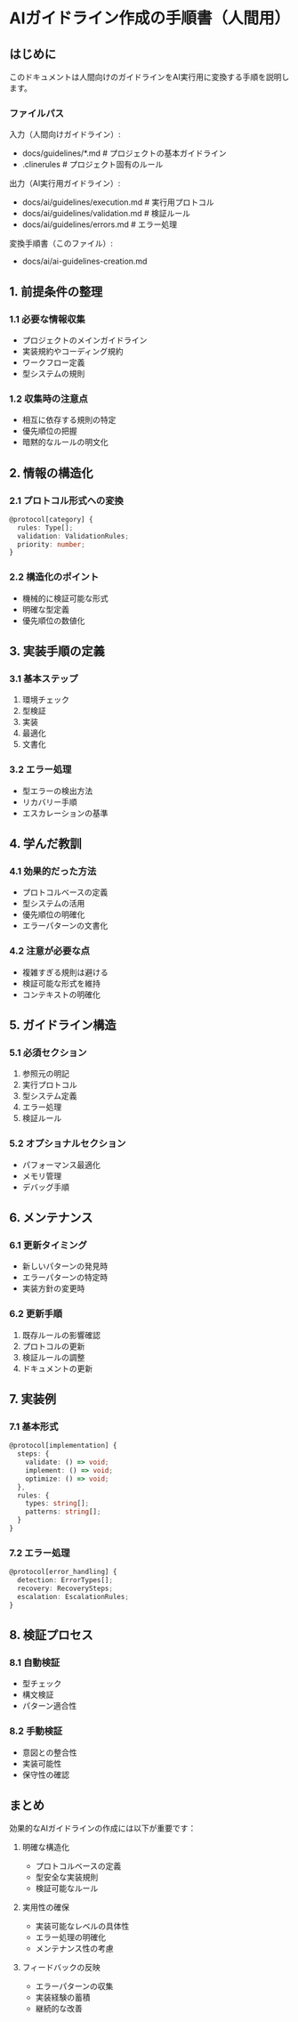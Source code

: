 # AIガイドライン作成の手順書（人間用）

## はじめに

このドキュメントは人間向けのガイドラインをAI実行用に変換する手順を説明します。

### ファイルパス

入力（人間向けガイドライン）:

- docs/guidelines/\*.md # プロジェクトの基本ガイドライン
- .clinerules # プロジェクト固有のルール

出力（AI実行用ガイドライン）:

- docs/ai/guidelines/execution.md # 実行用プロトコル
- docs/ai/guidelines/validation.md # 検証ルール
- docs/ai/guidelines/errors.md # エラー処理

変換手順書（このファイル）:

- docs/ai/ai-guidelines-creation.md

## 1. 前提条件の整理

### 1.1 必要な情報収集

- プロジェクトのメインガイドライン
- 実装規約やコーディング規約
- ワークフロー定義
- 型システムの規則

### 1.2 収集時の注意点

- 相互に依存する規則の特定
- 優先順位の把握
- 暗黙的なルールの明文化

## 2. 情報の構造化

### 2.1 プロトコル形式への変換

```typescript
@protocol[category] {
  rules: Type[];
  validation: ValidationRules;
  priority: number;
}
```

### 2.2 構造化のポイント

- 機械的に検証可能な形式
- 明確な型定義
- 優先順位の数値化

## 3. 実装手順の定義

### 3.1 基本ステップ

1. 環境チェック
2. 型検証
3. 実装
4. 最適化
5. 文書化

### 3.2 エラー処理

- 型エラーの検出方法
- リカバリー手順
- エスカレーションの基準

## 4. 学んだ教訓

### 4.1 効果的だった方法

- プロトコルベースの定義
- 型システムの活用
- 優先順位の明確化
- エラーパターンの文書化

### 4.2 注意が必要な点

- 複雑すぎる規則は避ける
- 検証可能な形式を維持
- コンテキストの明確化

## 5. ガイドライン構造

### 5.1 必須セクション

1. 参照元の明記
2. 実行プロトコル
3. 型システム定義
4. エラー処理
5. 検証ルール

### 5.2 オプショナルセクション

- パフォーマンス最適化
- メモリ管理
- デバッグ手順

## 6. メンテナンス

### 6.1 更新タイミング

- 新しいパターンの発見時
- エラーパターンの特定時
- 実装方針の変更時

### 6.2 更新手順

1. 既存ルールの影響確認
2. プロトコルの更新
3. 検証ルールの調整
4. ドキュメントの更新

## 7. 実装例

### 7.1 基本形式

```typescript
@protocol[implementation] {
  steps: {
    validate: () => void;
    implement: () => void;
    optimize: () => void;
  },
  rules: {
    types: string[];
    patterns: string[];
  }
}
```

### 7.2 エラー処理

```typescript
@protocol[error_handling] {
  detection: ErrorTypes[];
  recovery: RecoverySteps;
  escalation: EscalationRules;
}
```

## 8. 検証プロセス

### 8.1 自動検証

- 型チェック
- 構文検証
- パターン適合性

### 8.2 手動検証

- 意図との整合性
- 実装可能性
- 保守性の確認

## まとめ

効果的なAIガイドラインの作成には以下が重要です：

1. 明確な構造化

   - プロトコルベースの定義
   - 型安全な実装規則
   - 検証可能なルール

2. 実用性の確保

   - 実装可能なレベルの具体性
   - エラー処理の明確化
   - メンテナンス性の考慮

3. フィードバックの反映
   - エラーパターンの収集
   - 実装経験の蓄積
   - 継続的な改善
